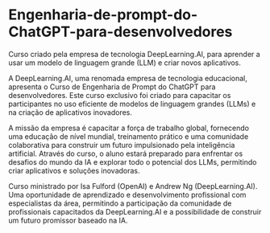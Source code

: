 # Engenharia-de-prompt-do-ChatGPT-para-desenvolvedores

Curso criado pela empresa de tecnologia DeepLearning.Al, para aprender a usar um modelo de linguagem grande (LLM) e criar novos
aplicativos.

A DeepLearning.AI, uma renomada empresa de tecnologia educacional, apresenta o Curso de Engenharia de Prompt do ChatGPT para desenvolvedores. Este curso exclusivo foi criado para capacitar os participantes no uso eficiente de modelos de linguagem grandes (LLMs) e na criação de aplicativos inovadores.

A missão da empresa é capacitar a força de trabalho global, fornecendo uma educação de nível mundial, treinamento prático e uma comunidade colaborativa para construir um futuro impulsionado pela inteligência artificial. Através do curso, o aluno estará preparado para enfrentar os desafios do mundo da IA e explorar todo o potencial dos LLMs, permitindo criar aplicativos e soluções inovadoras.

Curso ministrado por Isa Fulford (OpenAI) e Andrew Ng (DeepLearning.AI).
Uma oportunidade de aprendizado e desenvolvimento profissional com especialistas da área, permitindo a participação da comunidade de profissionais capacitados da DeepLearning.AI e a possibilidade de construir um futuro promissor baseado na IA. 
